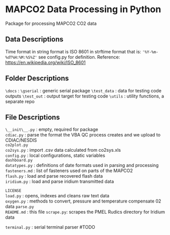 # MAPCO2 Data Processing in Python  

Package for processing MAPCO2 CO2 data

## Data Descriptions  
Time format in string format is ISO 8601
in strftime format that is: `'%Y-%m-%dT%H:%M:%S%Z'`
see config.py for definition.
Reference:
    https://en.wikipedia.org/wiki/ISO_8601


## Folder Descriptions
`\docs` :
`\gserial` : generic serial package
`\test_data` : data for testing code outputs
`\test_out` : output target for testing code
`\utils` : utility functions, a separate repo

## File Descriptions  
`\__init\__.py` : empty, required for package  
`cdiac.py` : parse the format the VBA QC process creates and we upload to CDIAC/NESDIS  
`co2plot.py`  
`co2sys.py` : import .csv data calculated from co2sys.xls  
`config.py` : local configurations, static variables  
`dashboard.py`  
`datatypes.py` : definitions of date formats used in parsing and processing  
`fasteners.md` : list of fasteners used on parts of the MAPCO2  
`flash.py` : load and parse recovered flash data  
`iridium.py` : load and parse iridium transmitted data  
 <!---`Lab Testing 02 - 4_8_2017 A.ipynb`  
`Lab Testing 02 - 4_8_2017 B.ipynb`  
`Lab Testing Status.ipynb`  
`lab_tests.py`  -->
`LICENSE`  
`load.py` : opens, indexes and cleans raw text data  
`oxygen.py` : methods to convert, pressure and temperature compensate 02 data
`parse.py`  
`README.md` : this file
`scrape.py`: scrapes the PMEL Rudics directory for Iridium data  
<!--`Scratch.ipynb`  
`snippets.py`  -->
`terminal.py` : serial terminal parser #TODO  

